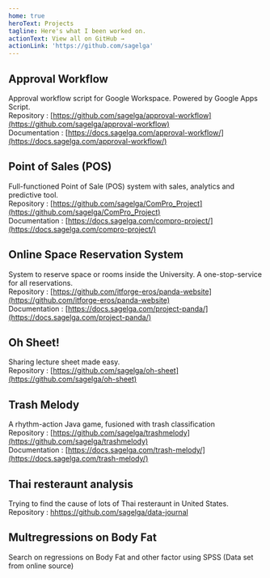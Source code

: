 ```yaml
---
home: true
heroText: Projects
tagline: Here's what I been worked on.
actionText: View all on GitHub →
actionLink: 'https://github.com/sagelga'
---
```

## Approval Workflow
Approval workflow script for Google Workspace. Powered by Google Apps Script.<br>
Repository : [https://github.com/sagelga/approval-workflow](https://github.com/sagelga/approval-workflow)<br>
Documentation : [https://docs.sagelga.com/approval-workflow/](https://docs.sagelga.com/approval-workflow/)<br>

## Point of Sales (POS)
Full-functioned Point of Sale (POS) system with sales, analytics and predictive tool.<br>
Repository : [https://github.com/sagelga/ComPro_Project](https://github.com/sagelga/ComPro_Project)<br>
Documentation : [https://docs.sagelga.com/compro-project/](https://docs.sagelga.com/compro-project/)

## Online Space Reservation System
System to reserve space or rooms inside the University. A one-stop-service for all reservations.<br>
Repository : [https://github.com/itforge-eros/panda-website](https://github.com/itforge-eros/panda-website)<br>
Documentation : [https://docs.sagelga.com/project-panda/](https://docs.sagelga.com/project-panda/)

## Oh Sheet!
Sharing lecture sheet made easy.<br>
Repository : [https://github.com/sagelga/oh-sheet](https://github.com/sagelga/oh-sheet)

## Trash Melody
A rhythm-action Java game, fusioned with trash classification<br>
Repository : [https://github.com/sagelga/trashmelody](https://github.com/sagelga/trashmelody)<br>
Documentation : [https://docs.sagelga.com/trash-melody/](https://docs.sagelga.com/trash-melody/)

## Thai resteraunt analysis
Trying to find the cause of lots of Thai resteraunt in United States.<br>
Repository : [hhttps://github.com/sagelga/data-journal](https://github.com/sagelga/data-journal)

## Multregressions on Body Fat
Search on regressions on Body Fat and other factor using SPSS (Data set from online source)<br>